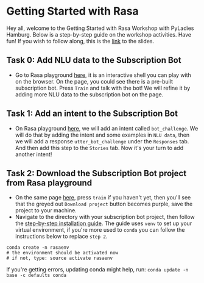 # Getting Started with Rasa
Hey all, welcome to the Getting Started with Rasa Workshop with PyLadies Hamburg. Below is a step-by-step guide on the workshop activities. Have fun! If you wish to follow along, this is the [link](https://docs.google.com/presentation/d/12BK1abl5EOR0aRN9kUVJ27AFPDpTcNBSl9YHKmmeI78/edit?usp=sharing) to the slides.

## Task 0: Add NLU data to the Subscription Bot
* Go to Rasa playground [here](https://rasa.com/docs/rasa/playground/), it is an interactive shell you can play with on the browser. On the page, you could see there is a pre-built subscription bot. Press `Train` and talk with the bot! We will refine it by adding more NLU data to the subscription bot on the page.

## Task 1: Add an intent to the Subscription Bot
* On Rasa playground [here](https://rasa.com/docs/rasa/playground/), we will add an intent called `bot_challenge`. We will do that by adding the intent and some examples in `NLU data`, then we will add a response `utter_bot_challenge` under the `Responses` tab. And then add this step to the `Stories` tab. Now it's your turn to add another intent! 

## Task 2: Download the Subscription Bot project from Rasa playground
* On the same page [here](https://rasa.com/docs/rasa/playground/), press `train` if you haven't yet, then you'll see that the greyed out `Download project` button becomes purple, save the project to your machine.
* Navigate to the directory with your subscription bot project, then follow the [step-by-step installation guide](https://rasa.com/docs/rasa/installation#step-by-step-installation-guide). The guide uses `venv` to set up your virtual environment, if you're more used to `conda` you can follow the instructions below to replace `step 2`.
```
conda create -n rasaenv
# the environment should be activated now
# if not, type: source activate rasaenv
```
If you're getting errors, updating conda might help, run: `conda update -n base -c defaults conda`
